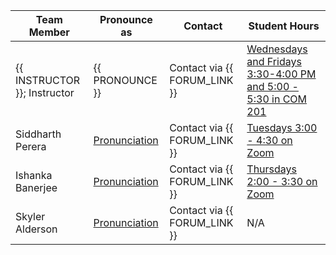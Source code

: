 | Team Member                  | Pronounce as                                           | Contact                      | Student Hours                                                                                                                                                                                                                                                                                                                       |
|------------------------------|--------------------------------------------------------|------------------------------|-------------------------------------------------------------------------------------------------------------------------------------------------------------------------------------------------------------------------------------------------------------------------------------------------------------------------------------|
| {{ INSTRUCTOR }}; Instructor | {{ PRONOUNCE }}                                        | Contact via {{ FORUM_LINK }} | [Wednesdays and Fridays 3:30-4:00 PM and 5:00 - 5:30 in COM 201](https://maps.ok.ubc.ca/?marker=-119.39659596075828%2C49.94019194457154%2C%2C%2C%2C&markertemplate=%7B%22title%22%3A%22Science%20(SCI)%22%2C%22longitude%22%3A-119.39659596075828%2C%22latitude%22%3A49.94019194457154%2C%22isIncludeShareUrl%22%3Atrue%7D&level=6) |
| Siddharth Perera             | [Pronunciation](https://namedrop.io/siddharthbanerjee) | Contact via {{ FORUM_LINK }} | [Tuesdays 3:00 - 4:30 on Zoom]()                                                                                                                                                                                                                                                                                                    |
| Ishanka Banerjee             | [Pronunciation](https://namedrop.io/ishankaperera)     | Contact via {{ FORUM_LINK }} | [Thursdays 2:00 - 3:30 on Zoom]()                                                                                                                                                                                                                                                                                                   |
| Skyler Alderson              | [Pronunciation](https://namedrop.io/skyleralderson)    | Contact via {{ FORUM_LINK }} | N/A                                                                                                                                                                                                                                                                                                                                 |